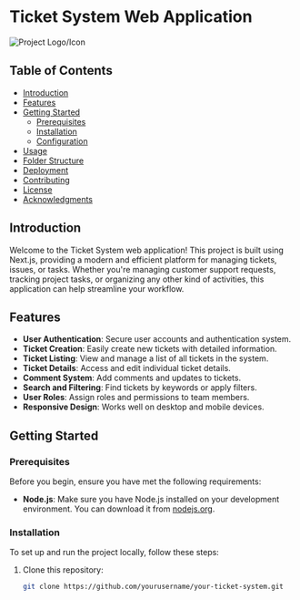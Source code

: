 # Ticket System Web Application

![Project Logo/Icon](your-logo-or-image.png)

## Table of Contents

- [Introduction](#introduction)
- [Features](#features)
- [Getting Started](#getting-started)
  - [Prerequisites](#prerequisites)
  - [Installation](#installation)
  - [Configuration](#configuration)
- [Usage](#usage)
- [Folder Structure](#folder-structure)
- [Deployment](#deployment)
- [Contributing](#contributing)
- [License](#license)
- [Acknowledgments](#acknowledgments)

## Introduction

Welcome to the Ticket System web application! This project is built using Next.js, providing a modern and efficient platform for managing tickets, issues, or tasks. Whether you're managing customer support requests, tracking project tasks, or organizing any other kind of activities, this application can help streamline your workflow.

## Features

- **User Authentication**: Secure user accounts and authentication system.
- **Ticket Creation**: Easily create new tickets with detailed information.
- **Ticket Listing**: View and manage a list of all tickets in the system.
- **Ticket Details**: Access and edit individual ticket details.
- **Comment System**: Add comments and updates to tickets.
- **Search and Filtering**: Find tickets by keywords or apply filters.
- **User Roles**: Assign roles and permissions to team members.
- **Responsive Design**: Works well on desktop and mobile devices.

## Getting Started

### Prerequisites

Before you begin, ensure you have met the following requirements:

- **Node.js**: Make sure you have Node.js installed on your development environment. You can download it from [nodejs.org](https://nodejs.org/).

### Installation

To set up and run the project locally, follow these steps:

1. Clone this repository:

   ```bash
   git clone https://github.com/yourusername/your-ticket-system.git
